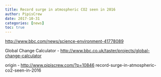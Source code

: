 ```yaml
---
title: Record surge in atmospheric CO2 seen in 2016
author: PipisCrew
date: 2017-10-31
categories: [news]
toc: true
---
```


http://www.bbc.com/news/science-environment-41778089

Global Change Calculator - http://www.bbc.co.uk/taster/projects/global-change-calculator

origin - http://www.pipiscrew.com/?p=10846 record-surge-in-atmospheric-co2-seen-in-2016